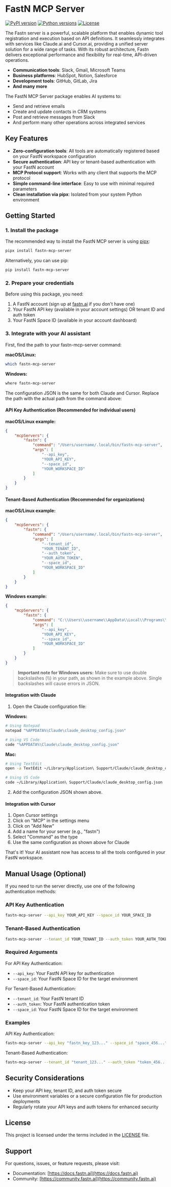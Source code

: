 # FastN MCP Server

[![PyPI version](https://img.shields.io/pypi/v/fastn-mcp-server.svg)](https://pypi.org/project/fastn-mcp-server/)
[![Python versions](https://img.shields.io/pypi/pyversions/fastn-mcp-server.svg)](https://pypi.org/project/fastn-mcp-server/)
[![License](https://img.shields.io/github/license/fastn-ai/mcp-server.svg)](LICENSE)

The Fastn server is a powerful, scalable platform that enables dynamic tool registration and execution based on API definitions. It seamlessly integrates with services like Claude.ai and Cursor.ai, providing a unified server solution for a wide range of tasks. With its robust architecture, Fastn delivers exceptional performance and flexibility for real-time, API-driven operations.

- **Communication tools**: Slack, Gmail, Microsoft Teams
- **Business platforms**: HubSpot, Notion, Salesforce
- **Development tools**: GitHub, GitLab, Jira
- **And many more**

The FastN MCP Server package enables AI systems to:
- Send and retrieve emails
- Create and update contacts in CRM systems
- Post and retrieve messages from Slack
- And perform many other operations across integrated services
## Key Features

- **Zero-configuration tools**: All tools are automatically registered based on your FastN workspace configuration
- **Secure authentication**: API key or tenant-based authentication with your FastN account
- **MCP Protocol support**: Works with any client that supports the MCP protocol
- **Simple command-line interface**: Easy to use with minimal required parameters
- **Clean installation via pipx**: Isolated from your system Python environment

## Getting Started

### 1. Install the package

The recommended way to install the FastN MCP server is using [pipx](https://pypa.github.io/pipx/):

```bash
pipx install fastn-mcp-server
```

Alternatively, you can use pip:

```bash
pip install fastn-mcp-server
```

### 2. Prepare your credentials

Before using this package, you need:

1. A FastN account (sign up at [fastn.ai](https://fastn.ai) if you don't have one)
2. Your FastN API key (available in your account settings) OR tenant ID and auth token
3. Your FastN Space ID (available in your account dashboard)

### 3. Integrate with your AI assistant

First, find the path to your fastn-mcp-server command:

**macOS/Linux:**
```bash
which fastn-mcp-server
```

**Windows:**
```bash
where fastn-mcp-server
```

The configuration JSON is the same for both Claude and Cursor. Replace the path with the actual path from the command above:

#### API Key Authentication (Recommended for individual users)

**macOS/Linux example:**
```json
{
    "mcpServers": {
        "fastn": {
            "command": "/Users/username/.local/bin/fastn-mcp-server",
            "args": [
                "--api_key",
                "YOUR_API_KEY",
                "--space_id",
                "YOUR_WORKSPACE_ID"
            ]
        }
    }
}
```

#### Tenant-Based Authentication (Recommended for organizations)

**macOS/Linux example:**
```json
{
    "mcpServers": {
        "fastn": {
            "command": "/Users/username/.local/bin/fastn-mcp-server",
            "args": [
                "--tenant_id",
                "YOUR_TENANT_ID",
                "--auth_token",
                "YOUR_AUTH_TOKEN",
                "--space_id",
                "YOUR_WORKSPACE_ID"
            ]
        }
    }
}
```

**Windows example:**
```json
{
    "mcpServers": {
        "fastn": {
            "command": "C:\\Users\\username\\AppData\\Local\\Programs\\Python\\Python310\\Scripts\\fastn-mcp-server.exe",
            "args": [
                "--api_key",
                "YOUR_API_KEY",
                "--space_id",
                "YOUR_WORKSPACE_ID"
            ]
        }
    }
}
```

> **Important note for Windows users:** Make sure to use double backslashes (\\\\) in your path, as shown in the example above. Single backslashes will cause errors in JSON.

#### Integration with Claude

1. Open the Claude configuration file:

**Windows:**
```bash
# Using Notepad
notepad "%APPDATA%\Claude\claude_desktop_config.json"

# Using VS Code
code "%APPDATA%\Claude\claude_desktop_config.json"
```

**Mac:**
```bash
# Using TextEdit
open -a TextEdit ~/Library/Application\ Support/Claude/claude_desktop_config.json

# Using VS Code
code ~/Library/Application\ Support/Claude/claude_desktop_config.json
```

2. Add the configuration JSON shown above.

#### Integration with Cursor

1. Open Cursor settings
2. Click on "MCP" in the settings menu
3. Click on "Add New"
4. Add a name for your server (e.g., "fastn")
5. Select "Command" as the type
6. Use the same configuration as shown above for Claude

That's it! Your AI assistant now has access to all the tools configured in your FastN workspace.

## Manual Usage (Optional)

If you need to run the server directly, use one of the following authentication methods:

### API Key Authentication

```bash
fastn-mcp-server --api_key YOUR_API_KEY --space_id YOUR_SPACE_ID
```

### Tenant-Based Authentication

```bash
fastn-mcp-server --tenant_id YOUR_TENANT_ID --auth_token YOUR_AUTH_TOKEN --space_id YOUR_SPACE_ID
```

### Required Arguments

For API Key Authentication:
- `--api_key`: Your FastN API key for authentication
- `--space_id`: Your FastN Space ID for the target environment

For Tenant-Based Authentication:
- `--tenant_id`: Your FastN tenant ID
- `--auth_token`: Your FastN authentication token
- `--space_id`: Your FastN Space ID for the target environment

### Examples

API Key Authentication:
```bash
fastn-mcp-server --api_key "fastn_key_123..." --space_id "space_456..."
```

Tenant-Based Authentication:
```bash
fastn-mcp-server --tenant_id "tenant_123..." --auth_token "token_456..." --space_id "space_789..."
```

## Security Considerations

- Keep your API key, tenant ID, and auth token secure
- Use environment variables or a secure configuration file for production deployments
- Regularly rotate your API keys and auth tokens for enhanced security

## License

This project is licensed under the terms included in the [LICENSE](LICENSE) file.

## Support

For questions, issues, or feature requests, please visit:
- Documentation: [https://docs.fastn.ai](https://docs.fastn.ai)
- Community: [https://community.fastn.ai](https://community.fastn.ai)
